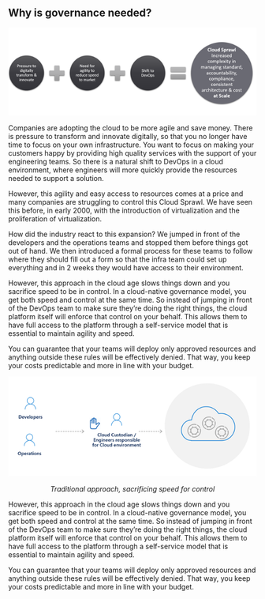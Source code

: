 

## Why is governance needed?


![Why is governance needed?](../images/governance-needed.png)

Companies are adopting the cloud to be more agile and save money. There is pressure to transform and innovate digitally, so that you no longer have time to focus on your own infrastructure. You want to focus on making your customers happy by providing high quality services with the support of your engineering teams. So there is a natural shift to DevOps in a cloud environment, where engineers will more quickly provide the resources needed to support a solution.

However, this agility and easy access to resources comes at a price and many companies are struggling to control this Cloud Sprawl. We have seen this before, in early 2000, with the introduction of virtualization and the proliferation of virtualization.

How did the industry react to this expansion? We jumped in front of the developers and the operations teams and stopped them before things got out of hand. We then introduced a formal process for these teams to follow where they should fill out a form so that the infra team could set up everything and in 2 weeks they would have access to their environment.

However, this approach in the cloud age slows things down and you sacrifice speed to be in control.
In a cloud-native governance model, you get both speed and control at the same time. So instead of jumping in front of the DevOps team to make sure they’re doing the right things, the cloud platform itself will enforce that control on your behalf. This allows them to have full access to the platform through a self-service model that is essential to maintain agility and speed.

You can guarantee that your teams will deploy only approved resources and anything outside these rules will be effectively denied. That way, you keep your costs predictable and more in line with your budget.

![Traditional approach](../images/traditional-approach.png)

<center><em>Traditional approach, sacrificing speed for control</em></center>

However, this approach in the cloud age slows things down and you sacrifice speed to be in control.
In a cloud-native governance model, you get both speed and control at the same time. So instead of jumping in front of the DevOps team to make sure they’re doing the right things, the cloud platform itself will enforce that control on your behalf. This allows them to have full access to the platform through a self-service model that is essential to maintain agility and speed.

You can guarantee that your teams will deploy only approved resources and anything outside these rules will be effectively denied. That way, you keep your costs predictable and more in line with your budget.
